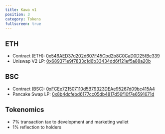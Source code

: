 ```yaml
---
title: Kawa v1
position: 3
category: Tokens
fullscreen: true
---
```


## ETH
- Contract (ETH): [0x546AED37d202d607F45Cbd2b8C0CaD0D25fBe339](https://etherscan.io/token/0x546AED37d202d607F45Cbd2b8C0CaD0D25fBe339)
- Uniswap V2 LP: [0x689371e9f7833c1d6b33434dd6f121ef5a88a20b](https://etherscan.io/address/0x689371e9f7833c1d6b33434dd6f121ef5a88a20b)

## BSC
- Contract (BSC): [0xFCEe721507110d5B79323DEAe95267d09bc415A4](https://bscscan.com/token/0xFCEe721507110d5B79323DEAe95267d09bc415A4)
- Pancake Swap LP: [0x8b4dcfebd6177cc05db4817d56f10f7e6591671d](https://bscscan.com/address/0x8b4dcfebd6177cc05db4817d56f10f7e6591671d)

## Tokenomics

- 7% transaction tax to development and marketing wallet
- 1% reflection to holders
